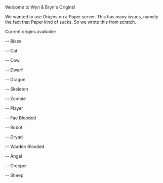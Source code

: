 Welcome to Wyn & Bryn's Origins!

We wanted to use Origins on a Paper server. This has many issues, namely the fact that Paper kind of sucks.
So we wrote this from scratch.

Current origins available:

-- Blaze

-- Cat

-- Cow

-- Dwarf

-- Dragon

-- Skeleton

-- Zombie

-- Player

-- Fae Blooded

-- Robot

-- Dryad

-- Warden Blooded

-- Angel

-- Creeper

-- Sheep